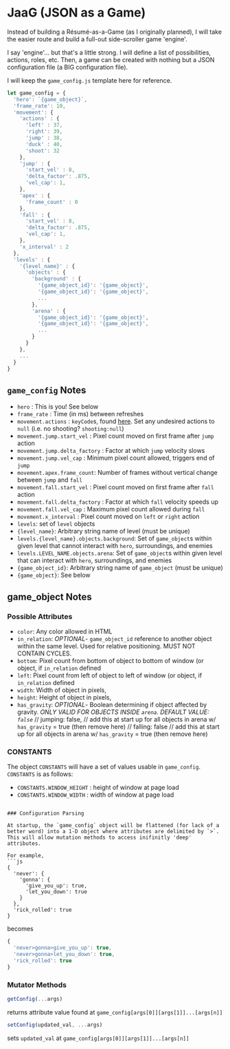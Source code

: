 # JaaG (JSON as a Game)

Instead of building a Résumé-as-a-Game (as I originally planned), I will take the easier route and build a full-out side-scroller game 'engine'. 

I say 'engine'... but that's a little strong. I will define a list of possibilities, actions, roles, etc. Then, a game can be created with nothing but a JSON configuration file (a BIG configuration file). 

I will keep the `game_config.js` template here for reference.

```js
let game_config = {
  'hero': `{game_object}`,
  'frame_rate': 10,
  'movement': {
    'actions' : { 
      'left' : 37,  
      'right': 39,
      'jump' : 38,
      'duck' : 40,
      'shoot': 32
    },
    'jump' : {
      'start_vel' : 8,
      'delta_factor': .875,
      'vel_cap': 1,
    },
    'apex' : {
      'frame_count' : 0
    }, 
    'fall' : {
      'start_vel' : 8,
      'delta_factor': .875,
      'vel_cap': 1,
    },
    'x_interval' : 2
  },
  'levels' : {
    '{level_name}' : {
      'objects' : {
        'background' : {
          '{game_object_id}': '{game_object}',
          '{game_object_id}': '{game_object}',
          ...
        },
        'arena' : {
          '{game_object_id}': '{game_object}',
          '{game_object_id}': '{game_object}',
          ...
        }
      }
    },
    ...
  }
}
```

## `game_config` Notes
- `hero` : This is you! See below
- `frame_rate` :  Time (in ms) between refreshes 
- `movement.actions` : `keyCode`s, found [here](http://keycode.info/). Set any undesired actions to `null` (i.e. no shooting? `shooting:null`)
- `movement.jump.start_vel` : Pixel count moved on first frame after `jump` action
- `movement.jump.delta_factory` : Factor at which `jump` velocity slows 
- `movement.jump.vel_cap` : Minimum pixel count allowed, triggers end of `jump`
- `movement.apex.frame_count`: Number of frames without vertical change between `jump` and `fall`
- `movement.fall.start_vel` : Pixel count moved on first frame after `fall` action
- `movement.fall.delta_factory` : Factor at which `fall` velocity speeds up
- `movement.fall.vel_cap` : Maximum pixel count allowed during `fall`
- `movement.x_interval` : Pixel count moved on `left` or `right` action
- `levels`: set of `level` objects
- `{level_name}`: Arbitrary string name of level (must be unique)
- `levels.{level_name}.objects.background`: Set of `game_object`s within given level that cannot interact with `hero`, surroundings, and enemies
- `levels.LEVEL_NAME.objects.arena`: Set of `game_object`s within given level that can interact with `hero`, surroundings, and enemies
- `{game_object_id}`: Arbitrary string name of `game_object` (must be unique)
- `{game_object}`: See below

## game_object Notes

### Possible Attributes
- `color`: Any color allowed in HTML
- `in_relation`: *OPTIONAL*- `game_object_id` reference to another object within the same level. Used for relative positioning. MUST NOT CONTAIN CYCLES.
- `bottom`: Pixel count from bottom of object to bottom of window (or object, if `in_relation` defined
- `left`: Pixel count from left of object to left of window (or object, if `in_relation` defined
- `width`: Width of object in pixels,
- `height`: Height of object in pixels,
- `has_gravity`: *OPTIONAL*- Boolean determining if object affected by gravity. *ONLY VALID FOR OBJECTS INSIDE `arena`. DEFAULT VALUE: `false`*
  // jumping: false, // add this at start up for all objects in arena w/ `has_gravity` = true (then remove here)
  // falling: false // add this at start up for all objects in arena w/ `has_gravity` = true (then remove here)

### CONSTANTS

The object `CONSTANTS` will have a set of values usable in `game_config`. `CONSTANTS` is as follows: 

- `CONSTANTS.WINDOW_HEIGHT` : height of window at page load
- `CONSTANTS.WINDOW_WIDTH` : width of window at page load
```

### Configuration Parsing

At startup, the `game_config` object will be flattened (for lack of a better word) into a 1-D object where attributes are delimited by `>`. This will allow mutation methods to access inifinitly 'deep' attributes.

For example,  
```js
{
  'never': {
    'gonna': {
      'give_you_up': true,
      'let_you_down': true
    }
  },
  'rick_rolled': true
}
```
becomes
```js
{
  'never>gonna>give_you_up': true,
  'never>gonna>let_you_down': true,
  'rick_rolled': true
}
```


### Mutator Methods

```js
getConfig(...args)
```
returns attribute value found at `game_config[args[0]][args[1]]...[args[n]]`

```js
setConfig(updated_val, ...args)
```
sets `updated_val` at `game_config[args[0]][args[1]]...[args[n]]`

